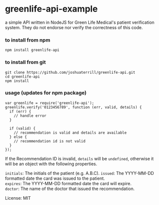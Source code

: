 # greenlife-api-example

a simple API written in NodeJS for Green Life Medical's patient verification system. They do not endorse nor verify the correctness of this code.

### to install from npm
```
npm install greenlife-api
```

### to install from git
```
git clone https://github.com/joshuaterrill/greenlife-api.git
cd greenlife-api
npm install
```

### usage (updates for npm package)
```
var greenlife = require('greenlife-api');
greenlife.verify('0123456789', function (err, valid, details) {
  if (err) {
    // handle error
  }
  
  if (valid) {
    // recommendation is valid and details are available
  } else {
    // recommendation id is not valid
  }
});
```

If the Recommendation ID is invalid, `details` will be `undefined`, otherwise it will be an object with the following properties.

`initials`: The initials of the patient (e.g. A.B.C).
`issued`: The YYYY-MM-DD formatted date the card was issued to the patient.  
`expires`: The YYYY-MM-DD formatted date the card will expire.  
`doctor`: The name of the doctor that issued the recommendation.

License: MIT
